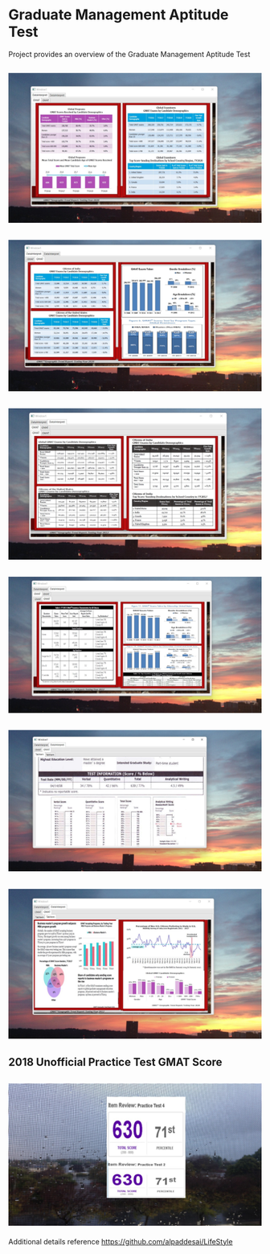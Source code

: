 # Graduate Management Aptitude Test

Project provides an overview of the Graduate Management Aptitude Test

## ![image](GMATImage1.jpg)

## ![image](GMATImage2.jpg)

## ![image](GMATImage3.jpg)

## ![image](GMATImage4.jpg)

## ![image](GMATImage5.jpg)

## ![image](GMATImage6.jpg)

## 2018 Unofficial Practice Test GMAT Score
## ![image](GMATImage7.jpg)

Additional details reference  https://github.com/alpaddesai/LifeStyle
